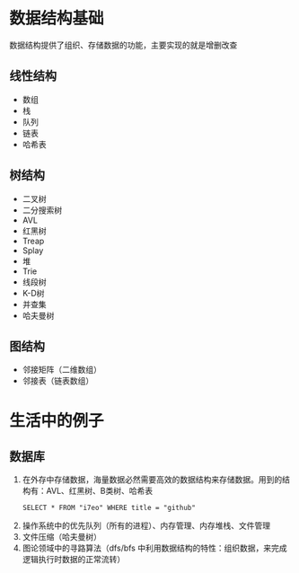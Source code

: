 # 数据结构基础

数据结构提供了组织、存储数据的功能，主要实现的就是增删改查

## 线性结构

- 数组
- 栈
- 队列
- 链表
- 哈希表

## 树结构

- 二叉树
- 二分搜索树
- AVL
- 红黑树
- Treap
- Splay
- 堆
- Trie
- 线段树
- K-D树
- 并查集
- 哈夫曼树

## 图结构

- 邻接矩阵（二维数组）
- 邻接表（链表数组）

# 生活中的例子

## 数据库

1. 在外存中存储数据，海量数据必然需要高效的数据结构来存储数据。用到的结构有：AVL、红黑树、B类树、哈希表
    ```roomsql
    SELECT * FROM "i7eo" WHERE title = "github"
    ``` 
2. 操作系统中的优先队列（所有的进程）、内存管理、内存堆栈、文件管理
3. 文件压缩（哈夫曼树）
4. 图论领域中的寻路算法（dfs/bfs 中利用数据结构的特性：组织数据，来完成逻辑执行时数据的正常流转）